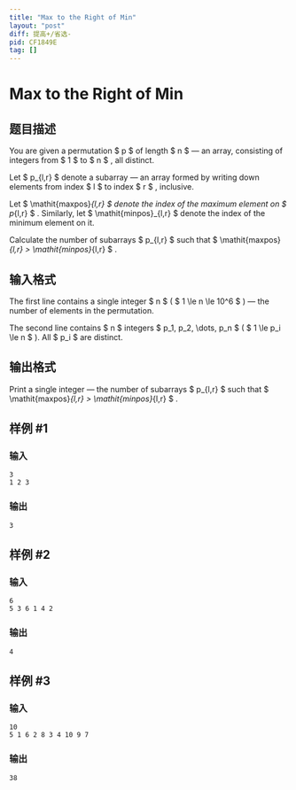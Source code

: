 ```yaml
---
title: "Max to the Right of Min"
layout: "post"
diff: 提高+/省选-
pid: CF1849E
tag: []
---
```


# Max to the Right of Min

## 题目描述

You are given a permutation $ p $ of length $ n $ — an array, consisting of integers from $ 1 $ to $ n $ , all distinct.

Let $ p_{l,r} $ denote a subarray — an array formed by writing down elements from index $ l $ to index $ r $ , inclusive.

Let $ \mathit{maxpos}_{l,r} $ denote the index of the maximum element on $ p_{l,r} $ . Similarly, let $ \mathit{minpos}_{l,r} $ denote the index of the minimum element on it.

Calculate the number of subarrays $ p_{l,r} $ such that $ \mathit{maxpos}_{l,r} > \mathit{minpos}_{l,r} $ .

## 输入格式

The first line contains a single integer $ n $ ( $ 1 \le n \le 10^6 $ ) — the number of elements in the permutation.

The second line contains $ n $ integers $ p_1, p_2, \dots, p_n $ ( $ 1 \le p_i \le n $ ). All $ p_i $ are distinct.

## 输出格式

Print a single integer — the number of subarrays $ p_{l,r} $ such that $ \mathit{maxpos}_{l,r} > \mathit{minpos}_{l,r} $ .

## 样例 #1

### 输入

```
3
1 2 3
```

### 输出

```
3
```

## 样例 #2

### 输入

```
6
5 3 6 1 4 2
```

### 输出

```
4
```

## 样例 #3

### 输入

```
10
5 1 6 2 8 3 4 10 9 7
```

### 输出

```
38
```

